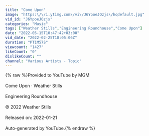 ```yaml
---
title: "Come Upon"
image: "https:\/\/i.ytimg.com\/vi\/J6YpoeJOzjs\/hqdefault.jpg"
vid_id: "J6YpoeJOzjs"
categories: "Music"
tags: ["Weather Stills","Engineering Roundhouse","Come Upon"]
date: "2022-05-15T10:47:42+03:00"
vid_date: "2022-02-25T18:05:06Z"
duration: "PT1M57S"
viewcount: "1427"
likeCount: "0"
dislikeCount: ""
channel: "Various Artists - Topic"
---
```

{% raw %}Provided to YouTube by MGM<br /><br />Come Upon · Weather Stills<br /><br />Engineering Roundhouse<br /><br />℗ 2022 Weather Stills<br /><br />Released on: 2022-01-21<br /><br />Auto-generated by YouTube.{% endraw %}
